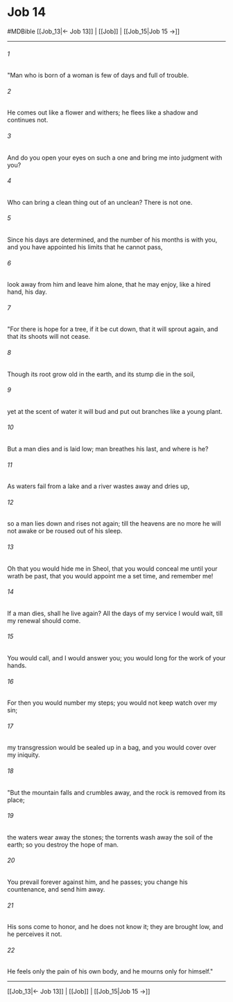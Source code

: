 # Job 14
#MDBible
[[Job_13|← Job 13]] | [[Job]] | [[Job_15|Job 15 →]]

***

###### 1 
"Man who is born of a woman is few of days and full of trouble. 

###### 2 
He comes out like a flower and withers; he flees like a shadow and continues not. 

###### 3 
And do you open your eyes on such a one and bring me into judgment with you? 

###### 4 
Who can bring a clean thing out of an unclean? There is not one. 

###### 5 
Since his days are determined, and the number of his months is with you, and you have appointed his limits that he cannot pass, 

###### 6 
look away from him and leave him alone, that he may enjoy, like a hired hand, his day. 

###### 7 
"For there is hope for a tree, if it be cut down, that it will sprout again, and that its shoots will not cease. 

###### 8 
Though its root grow old in the earth, and its stump die in the soil, 

###### 9 
yet at the scent of water it will bud and put out branches like a young plant. 

###### 10 
But a man dies and is laid low; man breathes his last, and where is he? 

###### 11 
As waters fail from a lake and a river wastes away and dries up, 

###### 12 
so a man lies down and rises not again; till the heavens are no more he will not awake or be roused out of his sleep. 

###### 13 
Oh that you would hide me in Sheol, that you would conceal me until your wrath be past, that you would appoint me a set time, and remember me! 

###### 14 
If a man dies, shall he live again? All the days of my service I would wait, till my renewal should come. 

###### 15 
You would call, and I would answer you; you would long for the work of your hands. 

###### 16 
For then you would number my steps; you would not keep watch over my sin; 

###### 17 
my transgression would be sealed up in a bag, and you would cover over my iniquity. 

###### 18 
"But the mountain falls and crumbles away, and the rock is removed from its place; 

###### 19 
the waters wear away the stones; the torrents wash away the soil of the earth; so you destroy the hope of man. 

###### 20 
You prevail forever against him, and he passes; you change his countenance, and send him away. 

###### 21 
His sons come to honor, and he does not know it; they are brought low, and he perceives it not. 

###### 22 
He feels only the pain of his own body, and he mourns only for himself." 

***

[[Job_13|← Job 13]] | [[Job]] | [[Job_15|Job 15 →]]
